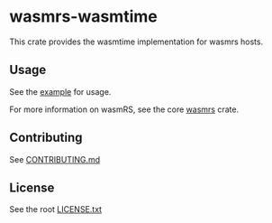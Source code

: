 # wasmrs-wasmtime

This crate provides the wasmtime implementation for wasmrs hosts.

## Usage

See the [example](https://github.com/nanobus/iota/blob/main/rust/crates/wasmrs-wasmtime/examples/request.rs) for usage.

For more information on wasmRS, see the core [wasmrs](https://github.com/nanobus/iota/blob/main/rust/crates/wasmrs/README.md) crate.

## Contributing

See [CONTRIBUTING.md](https://github.com/nanobus/iota/blob/main/CONTRIBUTING.md)

## License

See the root [LICENSE.txt](https://github.com/nanobus/iota/blob/main/LICENSE.txt)



